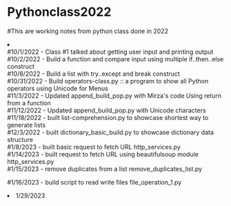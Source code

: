 # Pythonclass2022

#This are working notes from python class done in 2022
<li><div>#10/1/2022 - Class #1 talked about getting user input and printing output</div>
<div>#10/2/2022 - Build a function and compare input using multiple if..then..else construct</div>
<div>#10/8/2022 - Build a list with try..except and break construct</div>
<div>#10/31/2022 - Build operators-class.py :: a program to show all Python operators using Unicode for Menus</div>
<div>#11/3/2022 - Updated append_build_pop.py with Mirza's code Using return from a function</div>
<div>#11/12/2022 - Updated append_build_pop.py with Unicode characters</div>
<div>#11/18/2022 - built list-comprehension.py to showcase shortest way to generate lists</div>
<div>#12/3/2022 - built dictionary_basic_build.py to showcase dictionary data structure</div>
<div>#1/8/2023 - built basic request to fetch URL http_services.py</div>
<div>#1/14/2023 - built request to fetch URL using beautifulsoup module http_services.py</div>
<div>#1/15/2023 - remove duplicates from a list remove_duplicates_list.py</div>
<div><p>#1/16/2023 - build script to read write files file_operation_1.py</p></div>
</li>
  <html><li>1/29/2023</li></html>
